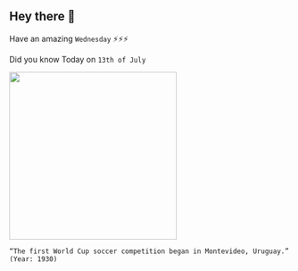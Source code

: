 ## Hey there 👋
Have an amazing `Wednesday` ⚡⚡⚡

Did you know Today on `13th of July`
 
 [<img src="https://i.pinimg.com/originals/e3/1f/95/e31f9551958f428112e121201c37f644.png" width="300" />](https://www.history.com/this-day-in-history/first-world-cup#:~:text=On%20July%2013%2C%201930%2C%20France,in%20host%20city%20Montevideo%2C%20Uruguay.) 
 ```
“The first World Cup soccer competition began in Montevideo, Uruguay.” (Year: 1930)
```
